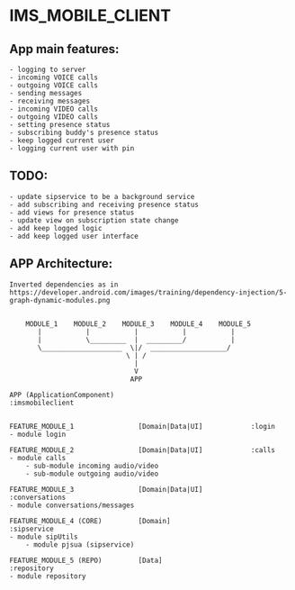 # IMS_MOBILE_CLIENT 

## App main features:
    - logging to server
    - incoming VOICE calls
    - outgoing VOICE calls
    - sending messages
    - receiving messages
    - incoming VIDEO calls
    - outgoing VIDEO calls
    - setting presence status
    - subscribing buddy's presence status
    - keep logged current user
    - logging current user with pin

## TODO:
    - update sipservice to be a background service
    - add subscribing and receiving presence status
    - add views for presence status
    - update view on subscription state change
    - add keep logged logic
    - add keep logged user interface 
    

## APP Architecture:
    Inverted dependencies as in https://developer.android.com/images/training/dependency-injection/5-graph-dynamic-modules.png


        MODULE_1    MODULE_2    MODULE_3    MODULE_4    MODULE_5
           |           |           |           |           |
           |           \_________  |  _________/           |
           \____________________  \|/  ___________________/
                                 \ | /
                                   |
                                   V
                                  APP 

    APP (ApplicationComponent)                                  :imsmobileclient


    FEATURE_MODULE_1                [Domain|Data|UI]            :login
    - module login 
    
    FEATURE_MODULE_2                [Domain|Data|UI]            :calls
    - module calls
        - sub-module incoming audio/video
        - sub-module outgoing audio/video

    FEATURE_MODULE_3                [Domain|Data|UI]            :conversations
    - module conversations/messages
    
    FEATURE_MODULE_4 (CORE)         [Domain]                    :sipservice
    - module sipUtils
        - module pjsua (sipservice)

    FEATURE_MODULE_5 (REPO)         [Data]                      :repository
    - module repository


